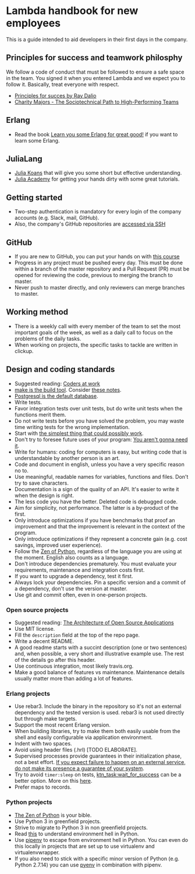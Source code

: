 # Lambda handbook for new employees

This is a guide intended to aid developers in their first days in the company.

## Principles for success and teamwork philosphy

We follow a code of conduct that must be followed to ensure a safe space in the team. You signed it when you entered Lambda and we expect you to follow it. Basically, treat everyone with respect.

* [Principles for succes by Ray Dalio](https://www.youtube.com/embed/B9XGUpQZY38)
* [Charity Majors - The Sociotechnical Path to High-Performing Teams](https://www.youtube.com/watch?v=4lLl5B8Oazw)

## Erlang

* Read the book [Learn you some Erlang for great good!](https://learnyousomeerlang.com/content) if you want to learn some Erlang.

## JuliaLang

* [Julia Koans](https://github.com/lambdaclass/julia_koans) that will give you some short but effective understanding.
* [Julia Academy](https://juliaacademy.com/) for getting your hands dirty with some great tutorials.

## Getting started

* Two-step authentication is mandatory for every login of the company accounts (e.g. Slack, mail, GitHub).
* Also, the company's GitHub repositories are [accessed via SSH](https://docs.github.com/en/github/authenticating-to-github/connecting-to-github-with-ssh)

## GitHub

* If you are new to GitHub, you can put your hands on with [this course](https://lab.github.com/githubtraining/introduction-to-github)
* Progress in any project must be pushed every day. This must be done within a branch of the master repository and a Pull Request (PR) must be opened for reviewing the code, previous to merging the branch to master. 
* Never push to master directly, and only reviewers can merge branches to master.

## Working method

* There is a weekly call with every member of the team to set the most important goals of the week, as well as a daily call to focus on the problems of the daily tasks.
* When working on projects, the specific tasks to tackle are written in clickup.

## Design and coding standards

* Suggested reading: [Coders at work](https://www.amazon.com/Coders-Work-Reflections-Craft-Programming/dp/1430219483)
* [make is the build tool](https://medium.com/@jlouis666/how-to-build-stable-systems-6fe9dcf32fc4#71e8). Consider [these notes](http://gromnitsky.users.sourceforge.net/articles/notes-for-new-make-users/).
* [Postgresql is the default database](https://medium.com/@jlouis666/how-to-build-stable-systems-6fe9dcf32fc4#e398).
* Write tests.
* Favor integration tests over unit tests, but do write unit tests
  when the functions merit them.
* Do not write tests before you have solved the problem, you may waste time writing tests for the wrong implementation.
* Start with [the simplest thing that could possibly work](http://www.artima.com/intv/simplest3.html).
* Don't try to foresee future uses of your program: [You aren't gonna need it](https://martinfowler.com/bliki/Yagni.html).
* Write for humans: coding for computers is easy, but writing code that is understandable by another person is an art.
* Code and document in english, unless you have a very specific reason no to.
* Use meaningful, readable names for variables, functions and files. Don't try to save characters.
* Documentation is a sign of the quality of an API. It's easier to write it when the design is right.
* The less code you have the better. Deleted code is debugged code.
* Aim for simplicity, not performance. The latter is a by-product of the first. 
* Only introduce optimizations if you have benchmarks that proof an improvement and that the improvement is relevant in the context of the program.
* Only introduce optimizations if they represent a concrete gain (e.g. cost savings, improved user experience).
* Follow the [Zen of Python](https://www.python.org/dev/peps/pep-0020/), regardless of the language you are using at the moment. English also counts as a language.
* Don't introduce dependencies prematurely. You must evaluate your requirements, maintenance and integration costs first.
* If you want to upgrade a dependency, test it first.
* Always lock your dependencies. Pin a specific version and a commit of a dependency, don't use the version at master.
* Use git and commit often, even in one-person projects.

### Open source projects

* Suggested reading: [The Architecture of Open Source Applications](http://aosabook.org/en/index.html)
* Use MIT license.
* Fill the `description` field at the top of the repo page.
* Write a decent README.
* A good readme starts with a succint description (one or two sentences) and, when possible, a very short and illustrative example use. The rest of the details go after this header.
* Use continuous integration, most likely travis.org.
* Make a good balance of features vs maintenance. Maintenance details usually matter more than adding a lot of features.

### Erlang projects

* Use rebar3. Include the binary in the repository so it's not an external dependency and the tested version is used. rebar3 is not used directly but through make targets.
* Support the most recent Erlang version.
* When building libraries, try to make them both easily usable from
  the shell and easily configurable via application environment.
* Indent with two spaces.
* Avoid using header files (.hrl) [TODO ELABORATE].
* Supervised processes provide guarantees in their initialization phase, not a best effort. [If you expect failure to happen on an external service, do not make its presence a guarantee of your system](https://ferd.ca/it-s-about-the-guarantees.html).
* Try to avoid `timer:sleep` on tests, [ktn_task:wait_for_success](https://github.com/lambdaclass/erlang-katana/blob/master/src/ktn_task.erl#L28) can be a better option. More on this [here](https://medium.com/erlang-battleground/the-missing-testing-tip-628686ebbbda).
* Prefer maps to records.

### Python projects
* [The Zen of Python](https://www.python.org/dev/peps/pep-0020/) is your bible.
* Use Python 3 in greenfield projects.
* Strive to migrate to Python 3 in non greenfield projects.
* Read [this](https://stackoverflow.com/questions/41573587/what-is-the-difference-between-venv-pyvenv-pyenv-virtualenv-virtualenvwrappe/41573588#41573588) to understand environment hell in Python.
* Use [pipenv](https://github.com/pypa/pipenv) to escape from environment hell in Python. You can even do this locally in projects that are set up to use virtualenv and virtualenvwrapper.
* If you also need to stick with a specific minor version of Python (e.g. Python 2.7.14) you can use [pyenv](https://github.com/pyenv/pyenv) in combination with pipenv.

